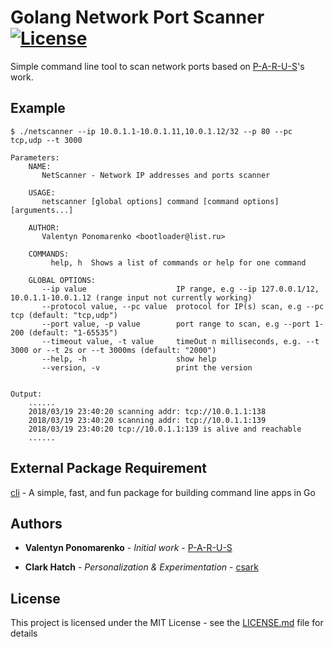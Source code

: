 # Golang Network Port Scanner [![License](https://img.shields.io/dub/l/vibe-d.svg)](https://opensource.org/licenses/MIT)

Simple command line tool to scan network ports based on [P-A-R-U-S](https://github.com/P-A-R-U-S)'s work.

## Example

```
$ ./netscanner --ip 10.0.1.1-10.0.1.11,10.0.1.12/32 --p 80 --pc tcp,udp --t 3000

Parameters:
    NAME:
       NetScanner - Network IP addresses and ports scanner

    USAGE:
       netscanner [global options] command [command options] [arguments...]

    AUTHOR:
       Valentyn Ponomarenko <bootloader@list.ru>

    COMMANDS:
         help, h  Shows a list of commands or help for one command

    GLOBAL OPTIONS:
       --ip value                    IP range, e.g --ip 127.0.0.1/12, 10.0.1.1-10.0.1.12 (range input not currently working)
       --protocol value, --pc value  protocol for IP(s) scan, e.g --pc tcp (default: "tcp,udp")
       --port value, -p value        port range to scan, e.g --port 1-200 (default: "1-65535")
       --timeout value, -t value     timeOut n milliseconds, e.g. --t 3000 or --t 2s or --t 3000ms (default: "2000")
       --help, -h                    show help
       --version, -v                 print the version


Output:
    ......
    2018/03/19 23:40:20 scanning addr: tcp://10.0.1.1:138
    2018/03/19 23:40:20 scanning addr: tcp://10.0.1.1:139
    2018/03/19 23:40:20 tcp://10.0.1.1:139 is alive and reachable
    ......
```

## External Package Requirement
[cli](https://github.com/urfave/cli.git) - A simple, fast, and fun package for building command line apps in Go

## Authors

* **Valentyn Ponomarenko** - *Initial work* - [P-A-R-U-S](https://github.com/P-A-R-U-S)

* **Clark Hatch** - *Personalization & Experimentation* - [csark](https://github.com/csark)

## License

This project is licensed under the MIT License - see the [LICENSE.md](LICENSE.md) file for details
